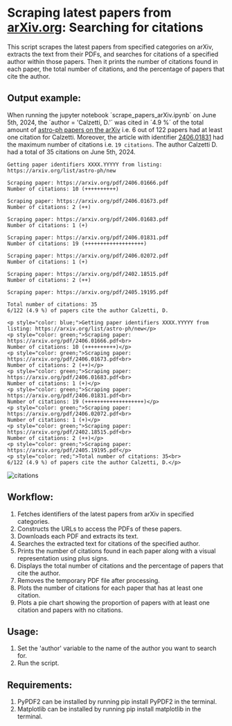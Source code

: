 
Scraping latest papers from [arXiv.org](https://arxiv.org/): Searching for citations
====================

This script scrapes the latest papers from specified categories on arXiv, extracts the text from their PDFs,
and searches for citations of a specified author within those papers. Then it prints the number of citations 
found in each paper, the total number of citations, and the percentage of papers that cite the author.

## Output example:

When running the jupyter notebook ´scrape_papers_arXiv.ipynb´ on June 5th, 2024, the ´author = 'Calzetti, D.'´ was cited in ´4.9 %´ of the total amount of [astro-ph papers on the arXiv](https://arxiv.org/list/astro-ph/new) i.e. 6 out of 122 papers had at least one citation for Calzetti. Moreover, the article with identifier [2406.01831](https://arxiv.org/abs/2406.01831) had the maximum number of citations i.e. `19 citations`. The author Calzetti D. had a total of 35 citations on June 5th, 2024.  

```
Getting paper identifiers XXXX.YYYYY from listing: https://arxiv.org/list/astro-ph/new

Scraping paper: https://arxiv.org/pdf/2406.01666.pdf
Number of citations: 10 (++++++++++)

Scraping paper: https://arxiv.org/pdf/2406.01673.pdf
Number of citations: 2 (++)

Scraping paper: https://arxiv.org/pdf/2406.01683.pdf
Number of citations: 1 (+)

Scraping paper: https://arxiv.org/pdf/2406.01831.pdf
Number of citations: 19 (+++++++++++++++++++)

Scraping paper: https://arxiv.org/pdf/2406.02072.pdf
Number of citations: 1 (+)

Scraping paper: https://arxiv.org/pdf/2402.18515.pdf
Number of citations: 2 (++)

Scraping paper: https://arxiv.org/pdf/2405.19195.pdf

Total number of citations: 35
6/122 (4.9 %) of papers cite the author Calzetti, D.

```
```
<p style="color: blue;">Getting paper identifiers XXXX.YYYYY from listing: https://arxiv.org/list/astro-ph/new</p>
<p style="color: green;">Scraping paper: https://arxiv.org/pdf/2406.01666.pdf<br>
Number of citations: 10 (++++++++++)</p>
<p style="color: green;">Scraping paper: https://arxiv.org/pdf/2406.01673.pdf<br>
Number of citations: 2 (++)</p>
<p style="color: green;">Scraping paper: https://arxiv.org/pdf/2406.01683.pdf<br>
Number of citations: 1 (+)</p>
<p style="color: green;">Scraping paper: https://arxiv.org/pdf/2406.01831.pdf<br>
Number of citations: 19 (+++++++++++++++++++)</p>
<p style="color: green;">Scraping paper: https://arxiv.org/pdf/2406.02072.pdf<br>
Number of citations: 1 (+)</p>
<p style="color: green;">Scraping paper: https://arxiv.org/pdf/2402.18515.pdf<br>
Number of citations: 2 (++)</p>
<p style="color: green;">Scraping paper: https://arxiv.org/pdf/2405.19195.pdf</p>
<p style="color: red;">Total number of citations: 35<br>
6/122 (4.9 %) of papers cite the author Calzetti, D.</p>

```


![citations](https://github.com/ianpaga/scrape_papers_arXiv/assets/57350668/b843e6b4-246c-4ca2-94ae-f478fafe6391)

## Workflow:
1. Fetches identifiers of the latest papers from arXiv in specified categories.
2. Constructs the URLs to access the PDFs of these papers.
3. Downloads each PDF and extracts its text.
4. Searches the extracted text for citations of the specified author.
5. Prints the number of citations found in each paper along with a visual representation using plus signs.
6. Displays the total number of citations and the percentage of papers that cite the author.
7. Removes the temporary PDF file after processing.
8. Plots the number of citations for each paper that has at least one citation.
9. Plots a pie chart showing the proportion of papers with at least one citation and papers with no citations.

## Usage:
1. Set the 'author' variable to the name of the author you want to search for.
2. Run the script.

## Requirements: 
1. PyPDF2 can be installed by running pip install PyPDF2 in the terminal.
2. Matplotlib can be installed by running pip install matplotlib in the terminal.
